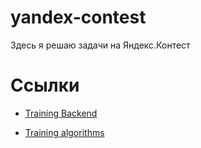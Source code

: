 # yandex-contest
 Здесь я решаю задачи на Яндекс.Контест

# Ссылки

- [Training Backend](https://contest.yandex.ru/contest/19036/problems/D/)

- [Training algorithms](https://contest.yandex.ru/contest/29150/problems/B/)